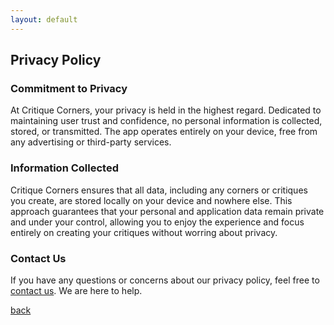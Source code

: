 ```yaml
---
layout: default
---
```


## Privacy Policy

### Commitment to Privacy

At Critique Corners, your privacy is held in the highest regard. Dedicated to maintaining user trust and confidence, no personal information is collected, stored, or transmitted. The app operates entirely on your device, free from any advertising or third-party services.

### Information Collected

Critique Corners ensures that all data, including any corners or critiques you create, are stored locally on your device and nowhere else. This approach guarantees that your personal and application data remain private and under your control, allowing you to enjoy the experience and focus entirely on creating your critiques without worring about privacy.

### Contact Us

If you have any questions or concerns about our privacy policy, feel free to [contact us](mailto:aksoycagla94@gmail.com). We are here to help.
 

[back](./)
